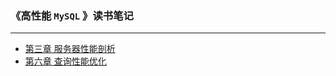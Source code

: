 ### 《高性能 ```MySQL``` 》读书笔记
---
* [第三章 服务器性能剖析](https://github.com/JK9559/WIO/blob/master/note/MySQL/HighPerformanceMySQL/HighPerformanceMySQLChapter3.md)
* [第六章 查询性能优化](https://github.com/JK9559/WIO/blob/master/note/MySQL/HighPerformanceMySQL/HighPerformanceMySQLChapter6.md)